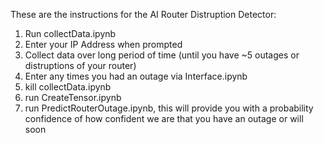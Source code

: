 These are the instructions for the AI Router Distruption Detector:
1) Run collectData.ipynb
2) Enter your IP Address when prompted
3) Collect data over long period of time (until you have ~5 outages or distruptions of your router)
4) Enter any times you had an outage via Interface.ipynb
5) kill collectData.ipynb
6) run CreateTensor.ipynb
7) run PredictRouterOutage.ipynb, this will provide you with a probability confidence of how confident we are that you have an outage or will soon
